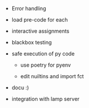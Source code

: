 + Error handling

+ load pre-code for each

+ interactive assignments

* blackbox testing

+ safe execution of py code

    * use poetry for pyenv

    * edit nuiltins and import fct

+ docu :)

+ integration with lamp server
